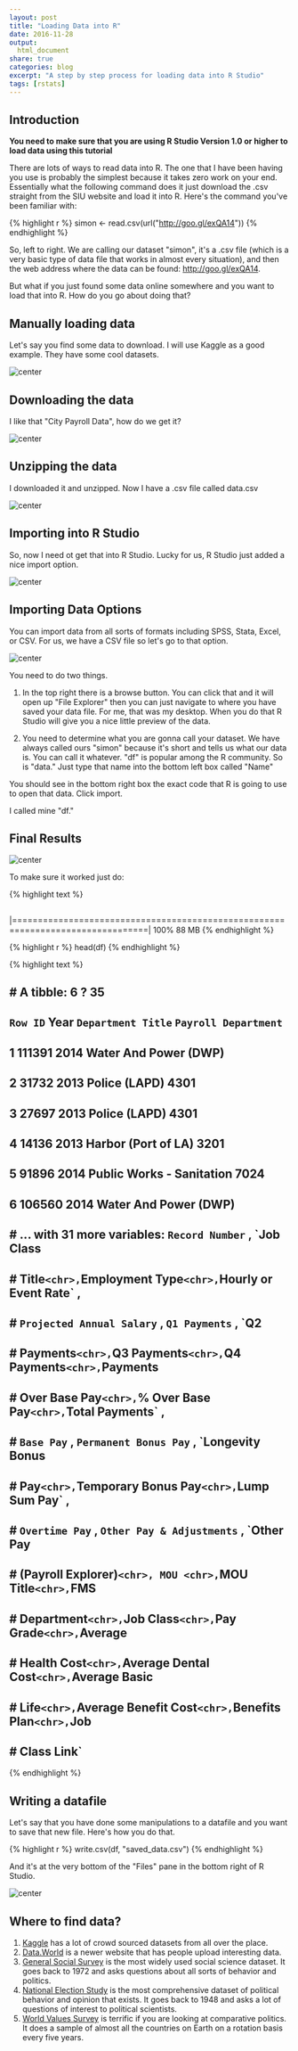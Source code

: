 ```yaml
---
layout: post
title: "Loading Data into R"
date: 2016-11-28
output:
  html_document
share: true
categories: blog
excerpt: "A step by step process for loading data into R Studio"
tags: [rstats]
---
```






## Introduction

**You need to make sure that you are using R Studio Version 1.0 or higher to load data using this tutorial**

There are lots of ways to read data into R. The one that I have been having you use is probably the simplest because it takes zero work on your end. Essentially what the following command does it just download the .csv straight from the SIU website and load it into R. Here's the command you've been familiar with:


{% highlight r %}
simon <- read.csv(url("http://goo.gl/exQA14"))
{% endhighlight %}

So, left to right. We are calling our dataset "simon", it's a .csv file (which is a very basic type of data file that works in almost every situation), and then the web address where the data can be found: http://goo.gl/exQA14.

But what if you just found some data online somewhere and you want to load that into R. How do you go about doing that? 

## Manually loading data

Let's say you find some data to download. I will use Kaggle as a good example. They have some cool datasets.


![center](/figs/loading_data/kaggle1.png)

## Downloading the data

I like that "City Payroll Data", how do we get it? 

![center](/figs/loading_data/kaggle2.png)

## Unzipping the data

I downloaded it and unzipped. Now I have a .csv file called data.csv

![center](/figs/loading_data/kaggle3.PNG)

## Importing into R Studio

So, now I need ot get that into R Studio. Lucky for us, R Studio just added a nice import option. 

![center](/figs/loading_data/kaggle4.PNG)

## Importing Data Options

You can import data from all sorts of formats including SPSS, Stata, Excel, or CSV. For us, we have a CSV file so let's go to that option. 

![center](/figs/loading_data/kaggle5.PNG)

You need to do two things. 

1. In the top right there is a browse button. You can click that and it will open up "File Explorer" then you can just navigate to where you have saved your data file. For me, that was my desktop. When you do that R Studio will give you a nice little preview of the data. 

2. You need to determine what you are gonna call your dataset. We have always called ours "simon" because it's short and tells us what our data is. You can call it whatever. "df" is popular among the R community. So is "data." Just type that name into the bottom left box called "Name"

You should see in the bottom right box the exact code that R is going to use to open that data. Click import. 

I called mine "df."

## Final Results

![center](/figs/loading_data/kaggle6.PNG)

To make sure it worked just do: 


{% highlight text %}
## 
|================================================================================| 100%   88 MB
{% endhighlight %}


{% highlight r %}
head(df)
{% endhighlight %}



{% highlight text %}
## # A tibble: 6 ? 35
##   `Row ID`  Year        `Department Title` `Payroll Department`
##      <int> <int>                     <chr>                <chr>
## 1   111391  2014     Water And Power (DWP)                 <NA>
## 2    31732  2013             Police (LAPD)                 4301
## 3    27697  2013             Police (LAPD)                 4301
## 4    14136  2013       Harbor (Port of LA)                 3201
## 5    91896  2014 Public Works - Sanitation                 7024
## 6   106560  2014     Water And Power (DWP)                 <NA>
## # ... with 31 more variables: `Record Number` <dbl>, `Job Class
## #   Title` <chr>, `Employment Type` <chr>, `Hourly or Event Rate` <chr>,
## #   `Projected Annual Salary` <chr>, `Q1 Payments` <chr>, `Q2
## #   Payments` <chr>, `Q3 Payments` <chr>, `Q4 Payments` <chr>, `Payments
## #   Over Base Pay` <chr>, `% Over Base Pay` <chr>, `Total Payments` <chr>,
## #   `Base Pay` <chr>, `Permanent Bonus Pay` <chr>, `Longevity Bonus
## #   Pay` <chr>, `Temporary Bonus Pay` <chr>, `Lump Sum Pay` <chr>,
## #   `Overtime Pay` <chr>, `Other Pay & Adjustments` <chr>, `Other Pay
## #   (Payroll Explorer)` <chr>, MOU <chr>, `MOU Title` <chr>, `FMS
## #   Department` <chr>, `Job Class` <chr>, `Pay Grade` <chr>, `Average
## #   Health Cost` <chr>, `Average Dental Cost` <chr>, `Average Basic
## #   Life` <chr>, `Average Benefit Cost` <chr>, `Benefits Plan` <chr>, `Job
## #   Class Link` <chr>
{% endhighlight %}

## Writing a datafile

Let's say that you have done some manipulations to a datafile and you want to save that new file. Here's how you do that. 


{% highlight r %}
write.csv(df, "saved_data.csv")
{% endhighlight %}

And it's at the very bottom of the "Files" pane in the bottom right of R Studio. 

![center](/figs/loading_data/kaggle7.PNG)

## Where to find data? 

1. [Kaggle](https://www.kaggle.com) has a lot of crowd sourced datasets from all over the place. 
2. [Data.World](https://data.world/) is a newer website that has people upload interesting data. 
3. [General Social Survey](http://gss.norc.org/) is the most widely used social science dataset. It goes back to 1972 and asks questions about all sorts of behavior and politics. 
4. [National Election Study](http://www.electionstudies.org/) is the most comprehensive dataset of political behavior and opinion that exists. It goes back to 1948 and asks a lot of questions of interest to political scientists. 
5. [World Values Survey](http://www.worldvaluessurvey.org/wvs.jsp) is terrific if you are looking at comparative politics. It does a sample of almost all the countries on Earth on a rotation basis every five years. 

